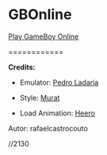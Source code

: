 # GBOnline

[Play GameBoy Online](https://memoli0.github.io/emu/ "Play")

============

  **Credits:**
  
 * Emulator: [Pedro Ladaria](http://www.codebase.es/jsgb/)
  
 * Style: [Murat](http://codepen.io/AntonEssenetial/details/trlfu)
  
 * Load Animation: [Heero](http://codepen.io/heero/details/wylhv)

Autor: rafaelcastrocouto

//2130
